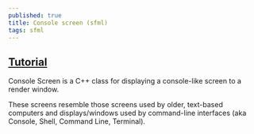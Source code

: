 ```yaml
---
published: true
title: Console screen (sfml)
tags: sfml
---
```

## [Tutorial](https://github.com/Hapaxia/SelbaWard/wiki/Tutorial%3A-%27Console-Screen%27-Basics)

Console Screen is a C++ class for displaying a console-like screen to a render window.

These screens resemble those screens used by older, text-based computers and displays/windows used by command-line interfaces (aka Console, Shell, Command Line, Terminal).


